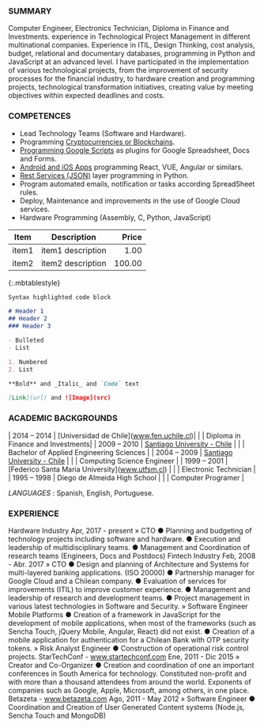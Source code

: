 ### SUMMARY

Computer Engineer, Electronics Technician, Diploma in Finance and Investments. experience in Technological Project Management in different multinational companies. Experience in ITIL, Design Thinking, cost analysis, budget, relational and documentary databases, programming in Python and JavaScript at an advanced level. I have participated in the implementation of various technological projects, from the improvement of security processes for the financial industry, to hardware creation and programming projects, technological transformation initiatives, creating value by meeting objectives within expected deadlines and costs.

### COMPETENCES

- Lead Technology Teams (Software and Hardware).
- Programming [Cryptocurrencies or Blockchains](http://bit.ly/cryptocurrency_programming).
- [Programming Google Scripts](http://bit.ly/google_script_programming) as plugins for Google Spreadsheet, Docs and Forms.
- [Android and iOS Apps](http://bit.ly/mob_apps_programming) programming React, VUE, Angular or similars.
- [Rest Services (JSON)](http://bit.ly/rest_programming) layer programming in Python.
- Program automated emails, notification or tasks according SpreadSheet rules.
- Deploy, Maintenance and improvements in the use of Google Cloud services.
- Hardware Programming (Assembly, C, Python, JavaScript)


| Item | Description | Price |
| --- | --- | ---: |
| item1 | item1 description | 1.00 |
| item2 | item2 description | 100.00 |
{:.mbtablestyle}

```markdown
Syntax highlighted code block

# Header 1
## Header 2
### Header 3

- Bulleted
- List

1. Numbered
2. List

**Bold** and _Italic_ and `Code` text

[Link](url) and ![Image](src)
```

### ACADEMIC BACKGROUNDS

| 2014 – 2014 |  [Universidad de Chile]​(​www.fen.uchile.cl)​|
|			| Diploma in Finance and Investments|
| 2009 – 2010 | [Santiago University -  Chile](​www.usach.cl​) |
|			| Bachelor of Applied Engineering Sciences |
| 2004 – 2009 | [Santiago University -  Chile](​www.usach.cl​) |
|			| Computing Science Engineer |
| 1999 – 2001 | [Federico Santa Maria University]​(​www.utfsm.cl​) |
|			| Electronic Technician |
| 1995 – 1998 |  ​Diego de Almeida High School |
|			| Computer Programer |

    
*LANGUAGES​* : Spanish, English, Portuguese.

### EXPERIENCE

Hardware Industry Apr, 2017 - present » CTO
● Planning and budgeting of technology projects including software and hardware.
● Execution and leadership of multidisciplinary teams.
● Management and Coordination of research teams (Engineers, Docs and Postdocs)
Fintech Industry Feb, 2008 - Abr. 2017 » CTO
● Design and planning of Architecture and Systems for multi-layered banking applications. (ISO 20000)
● Partnership manager for Google Cloud and a Chilean company.
● Evaluation of services for improvements (ITIL) to improve customer experience.
● Management and leadership of research and development teams.
● Project management in various latest technologies in Software and Security.
» Software Engineer Mobile Platforms
● Creation of a framework in JavaScript for the development of mobile applications, when most of the frameworks (such as Sencha Touch, jQuery Mobile, Angular, React) did not exist.
● Creation of a mobile application for authentication for a Chilean Bank with OTP security tokens. » Risk Analyst Engineer
● Construction of operational risk control projects.
StarTechConf -​ ​www.startechconf.com Ene, 2011 - Dic 2015 » Creator and Co-Organizer
● Creation and coordination of one an important conferences in South America for technology. Constituted non-profit and with more than a thousand attendees from around the world. Exponents of companies such as Google, Apple, Microsoft, among others, in one place.
Betazeta -​ ​www.betazeta.com Ago, 2011 - May 2012 » Software Engineer
● Coordination and Creation of User Generated Content systems (Node.js, Sencha Touch and MongoDB)
